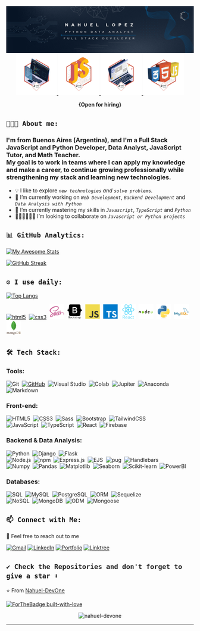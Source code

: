 <!--
All inbuilt themes :-
dark, radical, merko, gruvbox, tokyonight, onedark, cobalt, synthwave, highcontrast, dracula, github_dark
-->

<div align="center">
  <img src="./portada-data-analyst-fs-stack.png" alt="Logo" width="1150">
</div>  

<div align="center">
  <a href="https://d335luupugsy2.cloudfront.net/cms%2Ffiles%2F10224%2F1644515319BADGE_2.png?utm_campaign=alura_latam_-_challenge_email_projeto_1_esp&utm_medium=email&utm_source=RD+Station">
    <img src="./insignia-github.png" alt="Logo" width="110">
  </a>
  <a href="https://d335luupugsy2.cloudfront.net/cms%2Ffiles%2F10224%2F1644516322badge.png?utm_campaign=alura_latam_-_challenge_email_projeto_2_esp&utm_medium=email&utm_source=RD+Station">
    <img src="./insignia-js.png" alt="Logo" width="110">
  </a>
  <a href="https://d335luupugsy2.cloudfront.net/cms%2Ffiles%2F10224%2F1645571154Insignia_3.png?utm_campaign=alura_latam_-_challenge_email_projeto_3_esp&utm_medium=email&utm_source=RD+Station">
    <img src="./insignia-portafolio.png" alt="Logo" width="110">
  </a>
  <a href="https://d335luupugsy2.cloudfront.net/cms%2Ffiles%2F10224%2F1650485464insignia.png?utm_campaign=alura_latam_-_challenge_email_projeto_4_esp&utm_medium=email&utm_source=RD+Station">
    <img src="./insignia-alura-geek.png" alt="Logo" width="110">
  </a>
</div>
<p align="center"><strong>{Open for hiring}</strong></p>
<!-- 
  <h1 align="center"> Hello world 👋, I'm Nahuel </h1>
  <p align="center">(Open for hiring)</p> -->  

## `👨🏻‍💻 About me:`

<div>
  <h3>
    I'm from Buenos Aires (Argentina), and I'm a Full Stack JavaScript and Python Developer, Data Analyst, JavaScript Tutor, and Math Teacher.
    <br>
    My goal is to work in teams where I can apply my knowledge and make a career, to continue growing professionally while strengthening my stack and learning new technologies.
  </h3>
</div>

- 💡 I like to explore *`new technologies` and `solve problems`.*
- 🔭 I’m currently working on *`Web Development`*, *`Backend Development`* and *`Data Analysis with Python`*
- 🌱 I’m currently mastering my skills in *`Javascript`*, *`TypeScript`* and *`Python`*  
- 👨🏻‍💻👩🏻‍💻 I’m looking to collaborate on *`Javascript or Python projects`*

## `📊 GitHub Analytics:`
[![My Awesome Stats](https://awesome-github-stats.azurewebsites.net/user-stats/Nahuel-DevOne?cardType=level&theme=dark&preferLogin=false)](https://git.io/awesome-stats-card)

<!-- ![Anurag's GitHub stats](https://github-readme-stats.vercel.app/api?username=nahuel-devone&show_icons=true&theme=github_dark) -->

<!-- [![GitHub Streak](https://github-readme-streak-stats.herokuapp.com?user=nahuel-devone&theme=holi-theme&hide_border=false&date_format=M%20j%5B%2C%20Y%5D)](https://git.io/streak-stats) -->

[![GitHub Streak](https://streak-stats.demolab.com?user=Nahuel-DevOne&theme=dark)](https://git.io/streak-stats)

<!--
All inbuilt themes :-
dark, radical, merko, gruvbox, tokyonight, onedark, cobalt, synthwave, highcontrast, dracula, github_dark
-->

## `⚙️ I use daily:` 
[![Top Langs](https://github-readme-stats.vercel.app/api/top-langs/?username=nahuel-devone&layout=compact&theme=github_dark&hide_border=true)](https://github.com/nahuel-devone)

<a href="https://developer.mozilla.org/en-US/docs/Web/HTML" target="_blank" rel="noreferrer"> <img src="https://cdn.jsdelivr.net/gh/devicons/devicon/icons/html5/html5-original-wordmark.svg" alt="html5" width="40" height="40"/></a>&nbsp; 
<a href="https://developer.mozilla.org/en-US/docs/Web/CSS" target="_blank" rel="noreferrer"> <img src="https://cdn.jsdelivr.net/gh/devicons/devicon/icons/css3/css3-original-wordmark.svg" alt="css3" width="40" height="40"/></a>&nbsp;
<a href="https://sass-lang.com" target="_blank"> <img src="https://raw.githubusercontent.com/devicons/devicon/master/icons/sass/sass-original.svg" alt="sass" width="40" height="40"/></a>&nbsp;
<a href="https://getbootstrap.com" target="_blank"> <img src="https://raw.githubusercontent.com/devicons/devicon/master/icons/bootstrap/bootstrap-plain-wordmark.svg" alt="bootstrap" width="40" height="40"/></a>&nbsp;
<a href="https://developer.mozilla.org/en-US/docs/Web/JavaScript" target="_blank" rel="noreferrer"> <img src="https://raw.githubusercontent.com/devicons/devicon/master/icons/javascript/javascript-original.svg" alt="javascript" width="40" height="40"/></a>&nbsp;
<a href="https://www.typescriptlang.org/" target="_blank"> <img src="https://raw.githubusercontent.com/devicons/devicon/master/icons/typescript/typescript-original.svg" alt="typescript" width="40" height="40"/></a>&nbsp;
<a href="https://reactjs.org/" target="_blank"> <img src="https://raw.githubusercontent.com/devicons/devicon/master/icons/react/react-original-wordmark.svg" alt="react" width="40" height="40"/></a>&nbsp;
<a href="https://nodejs.org" target="_blank"> <img src="https://raw.githubusercontent.com/devicons/devicon/master/icons/nodejs/nodejs-original-wordmark.svg" alt="nodejs" width="40" height="40"/></a>&nbsp;
<a href="https://www.python.org" target="_blank" rel="noreferrer"> <img src="https://raw.githubusercontent.com/devicons/devicon/master/icons/python/python-original.svg" alt="python" width="40" height="40"/></a>&nbsp;
<a href="https://www.mysql.com/" target="_blank"> <img src="https://raw.githubusercontent.com/devicons/devicon/master/icons/mysql/mysql-original-wordmark.svg" alt="mysql" width="40" height="40"/></a>&nbsp; 
<a href="https://www.mongodb.com/" target="_blank"> <img src="https://raw.githubusercontent.com/devicons/devicon/master/icons/mongodb/mongodb-original-wordmark.svg" alt="mysql" width="40" height="40"/></a>&nbsp; 

## `🛠 Tech Stack:`
### Tools:

![Git](https://img.shields.io/badge/-Git-05122A?style=flat&logo=git&logoColor=F05032)&nbsp;
[![GitHub](https://img.shields.io/badge/-GitHub-05122A?style=flat&logo=github&logoColor=lightgrey&link=https://github.com/Nahuel-DevOne)](https://github.com/Nahuel-DevOne)&nbsp;
![Visual Studio](https://img.shields.io/badge/-VSCODE-05122A?style=flat&logo=Visual-Studio-Code&logoColor=007ACC&link=https://code.visualstudio.com/)&nbsp;
![Colab](https://img.shields.io/badge/-Colab-05122A?style=flat&logo=google-colab)&nbsp;
![Jupiter](https://img.shields.io/badge/-Jupyter-05122A?style=flat&logo=jupyter)&nbsp;
![Anaconda](https://img.shields.io/badge/-Anaconda-05122A?style=flat&logo=anaconda)&nbsp;
![Markdown](https://img.shields.io/badge/-Markdown-05122A?style=flat&logo=markdown)

### Front-end:
![HTML5](https://img.shields.io/badge/-HTML5-05122A?style=flat&logo=html5&logoColor=F05032&link=https://developer.mozilla.org/es/docs/Glossary/HTML5)&nbsp;
![CSS3](https://img.shields.io/badge/-CSS3-05122A?style=flat&logo=CSS3&logoColor=1572B6)&nbsp;
![Sass](https://img.shields.io/badge/-Sass-05122A?style=flat&logo=sass&logoColor=cc6699)&nbsp;
![Bootstrap](https://img.shields.io/badge/-Bootstrap-05122A?style=flat&logo=bootstrap&logoColor=563D7C)&nbsp;
![TailwindCSS](https://img.shields.io/badge/-Tailwindcss-05122A?style=flat&logo=tailwindcss&link=https://getbootstrap.com/)\
![JavaScript](https://img.shields.io/badge/-JavaScript-05122A?style=flat&logo=javascript)&nbsp;
![TypeScript](https://img.shields.io/badge/-TypeScript-05122A?style=flat&logo=typescript&logoColor=007ACC)&nbsp;
![React](https://img.shields.io/badge/-React-05122A?style=flat&logo=React&logoColor=61DAFB)&nbsp;
![Firebase](https://img.shields.io/badge/-Firebase-05122A?style=flat&logo=Firebase&logoColor=FFA611)

### Backend & Data Analysis:

![Python](https://img.shields.io/badge/-Python-05122A?style=flat&logo=python&logoColor=blue)&nbsp;
![Django](https://img.shields.io/badge/-Django-05122A?style=flat&logo=django&logoColor=darkgreen)&nbsp;
![Flask](https://img.shields.io/badge/-Flask-05122A?style=flat&logo=flask)\
![Node.js](https://img.shields.io/badge/-Node.js-05122A?style=flat&logo=node.js&logoColor=darkgreen)&nbsp;
![npm](https://img.shields.io/badge/-npm-05122A?style=flat&logo=npm&logoColor=darkred)&nbsp;
![Express.js](https://img.shields.io/badge/-Express-05122A?style=flat&logo=Express&logoColor=lightgrey)&nbsp;
![EJS](https://img.shields.io/badge/-EJS-05122A?style=flat)&nbsp;
![pug](https://img.shields.io/badge/-pug-05122A?style=flat&logo=pug&logoColor=A86454)&nbsp;
![Handlebars](https://img.shields.io/badge/-Handlebars-05122A?style=flat&logo=handlebars.js&logoColor=A86454)\
![Numpy](https://img.shields.io/badge/-Numpy-05122A?style=flat&logo=numpy&logoColor=55a6ca)&nbsp;
![Pandas](https://img.shields.io/badge/-Pandas-05122A?style=flat&logo=pandas&logoColor=white)&nbsp;
![Matplotlib](https://img.shields.io/badge/-Matplotlib-05122A?style=flat&logo=matplotlib&logoColor=white)&nbsp;
![Seaborn](https://img.shields.io/badge/-Seaborn-05122A?style=flat&logo=Seaborn&logoColor=white)&nbsp;
![Scikit-learn](https://img.shields.io/badge/-Scikit_Learn-05122A?style=flat&logo=scikit-learn&logoColor=white)&nbsp;
![PowerBI](https://img.shields.io/badge/-Power_BI-05122A?style=flat&logo=power-bi&logoColor=yellow)


### Databases:

![SQL](https://img.shields.io/badge/-SQL:-05122A?style=flat&logo=sql&logoColor=FFA611)&nbsp;
![MySQL](https://img.shields.io/badge/-MySQL-05122A?style=flat&logo=MySQL&logoColor=FFA611)&nbsp;
![PostgreSQL](https://img.shields.io/badge/-PostgreSQL-05122A?style=flat&logo=PostgreSQL&logoColor=316192)&nbsp;
![ORM](https://img.shields.io/badge/-ORM:-05122A?style=flat&logo=orm&logoColor=FFA611)&nbsp;
![Sequelize](https://img.shields.io/badge/Sequelize-05122A?style=flat&logo=Sequelize&logoColor=52B0E7)\
![NoSQL](https://img.shields.io/badge/-NoSQL:-05122A?style=flat&logo=NoSQL&logoColor=lightgreen)&nbsp;
![MongoDB](https://img.shields.io/badge/-MongoDB-05122A?style=flat&logo=mongoDB&logoColor=lightgreen)&nbsp;
![ODM](https://img.shields.io/badge/-ODM:-05122A?style=flat&logo=sql&logoColor=FFA611)&nbsp;
![Mongoose](https://img.shields.io/badge/-Mongoose-05122A?style=flat&logo=mongoose&logoColor=a43433)&nbsp;

<!-- ![C](https://img.shields.io/badge/-C-05122A?style=flat&logo=C&logoColor=A8B9CC)&nbsp;
![C++](https://img.shields.io/badge/-C++-05122A?style=flat&logo=C%2B%2B&logoColor=00599C)&nbsp;
![R (Statistics)](https://img.shields.io/badge/-R-05122A?style=flat&logo=R&logoColor=276DC3) -->


<!-- alternative: How to reach me -->
## `📫 Connect with Me:`
💬 Feel free to reach out to me

[![Gmail](https://img.shields.io/badge/-GMAIL-D14836?style=for-the-badge&logo=gmail&logoColor=white)](mailto:nahuel.developer1@gmail.com)
[![LinkedIn](https://img.shields.io/badge/LinkedIn-informational?style=for-the-badge&logo=linkedin&logoColor=fff&color=0077B5)](https://www.linkedin.com/in/nahuel-developer/)
[![Portfolio](https://img.shields.io/badge/-Portfolio-lightgray?style=for-the-badge&logo=stackoverflow&logoColor=white)](https://nahuel-devone.github.io/portfolio/)
[![Linktree](https://img.shields.io/badge/-Linktree-323330?style=for-the-badge&logo=linktree&logoColor=#41e45f)](https://linktr.ee/nahuel.lopez)

## `✔️ Check the Repositories and don't forget to give a star ⬇️`

:star: From [Nahuel-DevOne](https://github.com/Nahuel-DevOne)

[![ForTheBadge built-with-love](http://ForTheBadge.com/images/badges/built-with-love.svg)](https://GitHub.com/Nahuel-Devone/)  

<div align="center"> 
  <!--Contador de visitas-->
  <img src="https://komarev.com/ghpvc/?username=nahuel-devone&label=Profile%20views&color=blue&style=plastic" alt="nahuel-devone" />
</div>
 
***************************************************************
